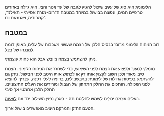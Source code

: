 הלימונית היא סוג של עשב שיכול להגיע לגובה של עד מטר וחצי. היא גדלה באזורים טרופיים חמים, ונפוצה בבישול במיוחד במטבח הדרום-מזרח אסייתי - תאילנד, קמבודיה, ויאטנאם וכו'.

## במטבח

רוב הניחוח הלימוני מרוכז בבסיס הלבן של הצמח שעשוי משכבות של עלים, באופן דומה למבנהו של בצל.

ניתן להשתמש בצמח מיובש אבל הוא פחות עוצמתי.

מומלץ למעוך ולפצוע את הצמח לפני השימוש, כדי לשחרר את הניחוח הלימוני. הצמח סיבי מאוד ולכן חשוב לקצוץ אותו דק או לכתוש אותו היטב לפני הבישול. ניתן גם להשתמש בפיסות גדולות של לימונית בתבשבילים, בדומה לעלי דפנה, שצריך להוציא לפני האכילה. חותכים את החלק התחתון של הגבול ומורידים את העלים החיצוניים. החלק הלבן ארומטי אך סיבי.

העלים עצמם יכולים לשמש לחליטת תה - בארץ נפוץ השילוב יחד עם [לואיזה](lemon-verbana).

הטעם החזק והמרקם היציב מאפשרים בישול ארוך.



